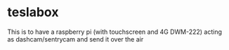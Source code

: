 # teslabox
This is to have a raspberry pi (with touchscreen and 4G DWM-222) acting as dashcam/sentrycam and send it over the air
